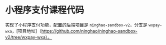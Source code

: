 # 小程序支付课程代码
实现了小程序支付功能，配置的后端项目是 `ninghao-sandbox-v2`，分支是 `wxpay-wxa`，[项目地址]（https://github.com/ninghao/ninghao-sandbox-v2/tree/wxpay-wxa）。
